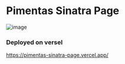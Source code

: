 # Pimentas Sinatra Page

![image](https://user-images.githubusercontent.com/62767339/199377612-ecaa3203-9347-47f5-9cc0-0f5c14546141.png)

### Deployed on versel

https://pimentas-sinatra-page.vercel.app/
